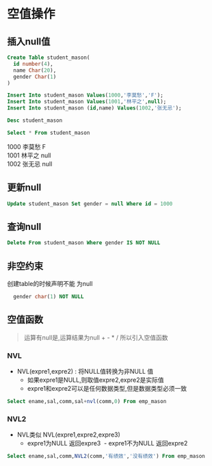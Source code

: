 # 空值操作   

## 插入null值

```sql
Create Table student_mason(
  id number(4),
  name Char(20),
  gender Char(1)
)

Insert Into student_mason Values(1000,'李莫愁','F');
Insert Into student_mason Values(1001,'林平之',null);
Insert Into student_mason (id,name) Values(1002,'张无忌');

Desc student_mason

Select * From student_mason
```

1000	李莫愁           	F   
1001	林平之           	null  
1002	张无忌           	null  

## 更新null
```sql
Update student_mason Set gender = null Where id = 1000
```



## 查询null

```sql
Delete From student_mason Where gender IS NOT NULL
```

## 非空约束
创建table的时候声明不能 为null
```sql
  gender char(1) NOT NULL
  ```



## 空值函数
> 运算有null是,运算结果为null + - * /   所以引入空值函数

### NVL
- NVL(expre1,expre2) : 将NULL值转换为非NULL 值
  - 如果expre1是NULL,则取值expre2,expre2是实际值
  - expre1和expre2可以是任何数据类型,但是数据类型必须一致
```sql
Select ename,sal,comm,sal+nvl(comm,0) From emp_mason
```


### NVL2
- NVL类似 NVL(expre1,expre2,expre3)  
  - expre1为NULL  返回expre3
  - expre1不为NULL  返回expre2

```sql
Select ename,sal,comm,NVL2(comm,'有绩效','没有绩效') From emp_mason
```
